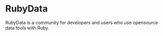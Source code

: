 # RubyData

RubyData is a community for developers and users who use opensource data tools with Ruby.
